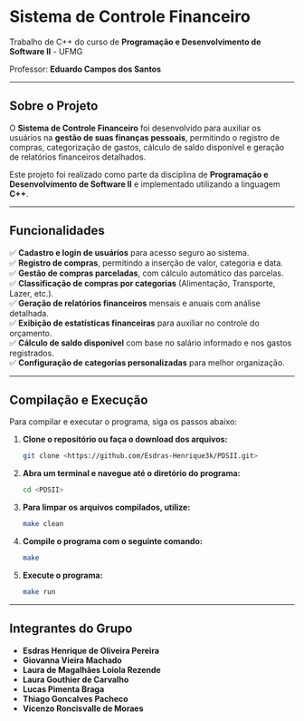 # **Sistema de Controle Financeiro**

Trabalho de C++ do curso de **Programação e Desenvolvimento de Software II** - UFMG  

Professor: **Eduardo Campos dos Santos**  

---

## **Sobre o Projeto**

O **Sistema de Controle Financeiro** foi desenvolvido para auxiliar os usuários na **gestão de suas finanças pessoais**, permitindo o registro de compras, categorização de gastos, cálculo de saldo disponível e geração de relatórios financeiros detalhados.  

Este projeto foi realizado como parte da disciplina de **Programação e Desenvolvimento de Software II** e implementado utilizando a linguagem **C++**.  

---

## **Funcionalidades**

✅ **Cadastro e login de usuários** para acesso seguro ao sistema.  
✅ **Registro de compras**, permitindo a inserção de valor, categoria e data.  
✅ **Gestão de compras parceladas**, com cálculo automático das parcelas.  
✅ **Classificação de compras por categorias** (Alimentação, Transporte, Lazer, etc.).  
✅ **Geração de relatórios financeiros** mensais e anuais com análise detalhada.  
✅ **Exibição de estatísticas financeiras** para auxiliar no controle do orçamento.  
✅ **Cálculo de saldo disponível** com base no salário informado e nos gastos registrados.  
✅ **Configuração de categorias personalizadas** para melhor organização.  

---

## Compilação e Execução

Para compilar e executar o programa, siga os passos abaixo:

1. **Clone o repositório ou faça o download dos arquivos:**

   ```bash
   git clone <https://github.com/Esdras-Henrique3k/PDSII.git>
   ```

2. **Abra um terminal e navegue até o diretório do programa:**

   ```bash
   cd <PDSII>
   ```

3. **Para limpar os arquivos compilados, utilize:**

   ```bash
   make clean
   ```

4. **Compile o programa com o seguinte comando:**

   ```bash
   make
   ```

5. **Execute o programa:**

   ```bash
   make run
   ```

---

## Integrantes do Grupo

- **Esdras Henrique de Oliveira Pereira**
- **Giovanna Vieira Machado**
- **Laura de Magalhães Loiola Rezende**
- **Laura Gouthier de Carvalho**
- **Lucas Pimenta Braga**
- **Thiago Goncalves Pacheco**
- **Vicenzo Roncisvalle de Moraes**